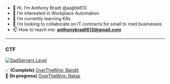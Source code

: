 - 👋 Hi, I’m Anthony Bradt @aajjbb613  
- 👀 I’m interested in Workplace Automation  
- 🌱 I’m currently learning K8s  
- 💞️ I’m looking to collaborate on IT contracts for small to med businesses  
- 📫 How to reach me: **anthonybradt613@gmail.com**

---

### CTF

[![SadServers Level](https://img.shields.io/badge/SadServers-Master-FF6D00?style=for-the-badge&labelColor=FFC400&logo=kubernetes&logoColor=1A237E&logoSize=auto)](https://sadservers.com)

✅ **(Complete)** [OverTheWire: Bandit](https://overthewire.org/wargames/bandit/)  
🚧 **(In progress)** [OverTheWire: Natas](https://overthewire.org/wargames/natas/)


<!---
NoLivesMatter420/NoLivesMatter420 is a ✨ special ✨ repository because its `README.md` (this file) appears on your GitHub profile.
You can click the Preview link to take a look at your changes.
--->

